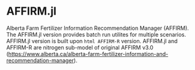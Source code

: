 # AFFIRM.jl
Alberta Farm Fertilizer Information Recommendation Manager (AFFIRM). The AFFIRM.jl version provides batch run utilites for multiple scenarios. AFFIRM.jl version is built upon ```html AFFIRM-R``` version. AFFIRM.jl and AFFIRM-R are nitrogen sub-model of original AFFIRM v3.0 (https://www.alberta.ca/alberta-farm-fertilizer-information-and-recommendation-manager).
